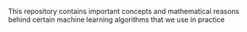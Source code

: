 This repository contains important concepts and mathematical reasons behind certain machine learning algorithms that we use in practice
